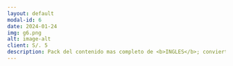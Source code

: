 ```yaml
---
layout: default
modal-id: 6
date: 2024-01-24
img: g6.png
alt: image-alt
client: S/. 5
description: Pack del contenido mas completo de <b>INGLES</b>; conviertete en experto y mejora tus habilidades<br><br>APRENDE INGLES<br>LIBROS<br>AUDIOS<br>VIDEOS<br>PDF y MAS 
---
```

